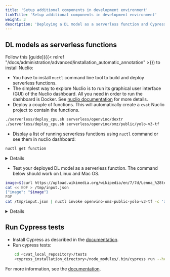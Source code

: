 ```yaml
---
title: 'Setup additional components in development environment'
linkTitle: 'Setup additional components in development environment'
weight: 3
description: 'Deploying a DL model as a serverless function and Cypress tests.'
---
```


## DL models as serverless functions

Follow this [guide]({{< relref "/docs/administration/advanced/installation_automatic_annotation" >}}) to install Nuclio:

- You have to install `nuctl` command line tool to build and deploy serverless
  functions.
- The simplest way to explore Nuclio is to run its graphical user interface (GUI)
  of the Nuclio dashboard. All you need in order to run the dashboard is Docker. See
  [nuclio documentation](https://github.com/nuclio/nuclio#quick-start-steps)
  for more details.
- Deploy a couple of functions.
  This will automatically create a `cvat` Nuclio project to contain the functions.

```bash
./serverless/deploy_cpu.sh serverless/openvino/dextr
./serverless/deploy_cpu.sh serverless/openvino/omz/public/yolo-v3-tf
```

- Display a list of running serverless functions using `nuctl` command or see them
  in nuclio dashboard:

```bash
nuctl get function
```

<details>

```
  NAMESPACE |                             NAME                              | PROJECT | STATE | NODE PORT | REPLICAS
  nuclio    | openvino-dextr                                                | cvat    | ready |     55274 | 1/1
  nuclio    | openvino-omz-public-yolo-v3-tf                                | cvat    | ready |     57308 | 1/1
```

</details>

- Test your deployed DL model as a serverless function. The command below
  should work on Linux and Mac OS.

```bash
image=$(curl https://upload.wikimedia.org/wikipedia/en/7/7d/Lenna_%28test_image%29.png --output - | base64 | tr -d '\n')
cat << EOF > /tmp/input.json
{"image": "$image"}
EOF
cat /tmp/input.json | nuctl invoke openvino-omz-public-yolo-v3-tf -c 'application/json'
```

<details>

```
23.05.11 22:14:17.275    nuctl.platform.invoker (I) Executing function {"method": "POST", "url": "http://0.0.0.0:32771", "bodyLength": 631790, "headers": {"Content-Type":["application/json"],"X-Nuclio-Log-Level":["info"],"X-Nuclio-Target":["openvino-omz-public-yolo-v3-tf"]}}
23.05.11 22:14:17.788    nuctl.platform.invoker (I) Got response {"status": "200 OK"}
23.05.11 22:14:17.789                     nuctl (I) >>> Start of function logs
23.05.11 22:14:17.789 ino-omz-public-yolo-v3-tf (I) Run yolo-v3-tf model {"worker_id": "0", "time": 1683828857301.8765}
23.05.11 22:14:17.789                     nuctl (I) <<< End of function logs

> Response headers:
Server = nuclio
Date = Thu, 11 May 2023 18:14:17 GMT
Content-Type = application/json
Content-Length = 100

> Response body:
[
    {
        "confidence": "0.9992254",
        "label": "person",
        "points": [
            39,
            124,
            408,
            512
        ],
        "type": "rectangle"
    }
]
```

</details>

## Run Cypress tests
- Install Cypress as described in the [documentation](https://docs.cypress.io/guides/getting-started/installing-cypress.html).
- Run cypress tests:
```bash
    cd <cvat_local_repository>/tests
    <cypress_installation_directory>/node_modules/.bin/cypress run --headless --browser chrome
```
For more information, see the [documentation](https://docs.cypress.io/).
